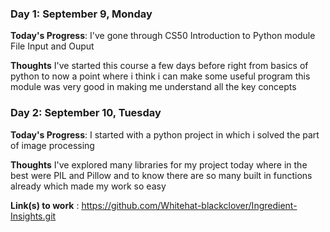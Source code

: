 ### Day 1: September 9, Monday

**Today's Progress**: I've gone through CS50 Introduction to Python module File Input and Ouput

**Thoughts** I've started this course a few days before right from basics of python to now a point where i think i can make some useful program this module was very good in making me understand all the key concepts

### Day 2: September 10, Tuesday

**Today's Progress**: I started with a python project in which i solved the part of image processing 

**Thoughts** I've explored many libraries for my project today where in the best were PIL and Pillow and to know there are so many built in functions already which made my work so easy 

**Link(s) to work** : 
https://github.com/Whitehat-blackclover/Ingredient-Insights.git